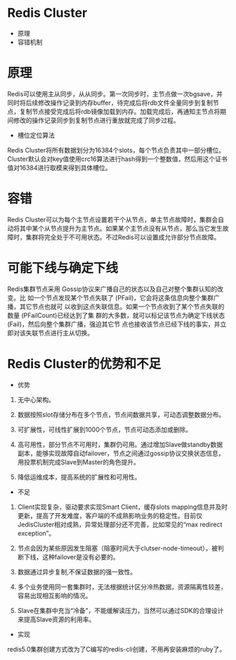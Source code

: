 # Redis Cluster
- 原理
- 容错机制
# 原理

Redis可以使用主从同步，从从同步。第一次同步时，主节点做一次bgsave，并同时将后续修改操作记录到内存buffer，待完成后将rdb文件全量同步到复制节点，复制节点接受完成后将rdb镜像加载到内存。加载完成后，再通知主节点将期间修改的操作记录同步到复制节点进行重放就完成了同步过程。
- 槽位定位算法

Redis Cluster将所有数据划分为16384个slots，每个节点负责其中一部分槽位。Cluster默认会对key值使用crc16算法进行hash得到一个整数值，然后用这个证书值对16384进行取模来得到具体槽位。

# 容错

Redis Cluster可以为每个主节点设置若干个从节点，单主节点故障时，集群会自动将其中某个从节点提升为主节点。如果某个主节点没有从节点，那么当它发生故障时，集群将完全处于不可用状态。不过Redis可以设置成允许部分节点故障。
# 可能下线与确定下线

Redis集群节点采用 Gossip协议来广播自己的状态以及自己对整个集群认知的改变。比
如一个节点发现某个节点失联了 (PFail)，它会将这条信息向整个集群广播，其它节点也就可
以收到这点失联信息。如果一个节点收到了某个节点失联的数量 (PFailCount)已经达到了集
群的大多数，就可以标记该节点为确定下线状态 (Fail)，然后向整个集群广播，强迫其它节
点也接收该节点已经下线的事实，并立即对该失联节点进行主从切换。
# Redis Cluster的优势和不足

- 优势

1. 无中心架构。

2. 数据按照slot存储分布在多个节点，节点间数据共享，可动态调整数据分布。

3. 可扩展性，可线性扩展到1000个节点，节点可动态添加或删除。

4. 高可用性，部分节点不可用时，集群仍可用。通过增加Slave做standby数据副本，能够实现故障自动failover，节点之间通过gossip协议交换状态信息，用投票机制完成Slave到Master的角色提升。

5. 降低运维成本，提高系统的扩展性和可用性。

- 不足

1. Client实现复杂，驱动要求实现Smart Client，缓存slots mapping信息并及时更新，提高了开发难度，客户端的不成熟影响业务的稳定性。目前仅JedisCluster相对成熟，异常处理部分还不完善，比如常见的“max redirect exception”。

2. 节点会因为某些原因发生阻塞（阻塞时间大于clutser-node-timeout），被判断下线，这种failover是没有必要的。

3. 数据通过异步复制,不保证数据的强一致性。

4. 多个业务使用同一套集群时，无法根据统计区分冷热数据，资源隔离性较差，容易出现相互影响的情况。

5. Slave在集群中充当“冷备”，不能缓解读压力，当然可以通过SDK的合理设计来提高Slave资源的利用率。
- 实现

redis5.0集群创建方式改为了C编写的redis-cli创建，不用再安装麻烦的ruby了。